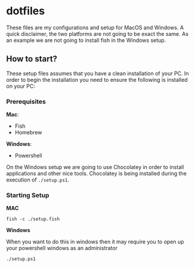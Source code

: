 # dotfiles
These files are my configurations and setup for MacOS and Windows. A quick disclaimer, the two platforms are not going to be exact the same. 
As an example we are not going to install fish in the Windows setup. 

## How to start?
These setup files assumes that you have a clean installation of your PC. In order to begin the installation you need to ensure the following is installed on your PC:

### Prerequisites
**Mac**:
- Fish
- Homebrew

**Windows**:
- Powershell

On the Windows setup we are going to use Chocolatey in order to install applications and other nice tools. Chocolatey is being installed during the execution of `./setup.ps1`.

### Starting Setup
**MAC**
```fish
fish -c ./setup.fish
```

**Windows**

When you want to do this in windows then it may require you to open up your powershell windows as an administrator

```pwsh
./setup.ps1
```